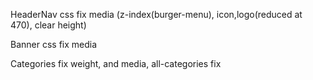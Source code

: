HeaderNav css fix media (z-index(burger-menu), icon,logo(reduced at 470), clear height)

Banner css fix media

Categories fix weight, and media, all-categories fix